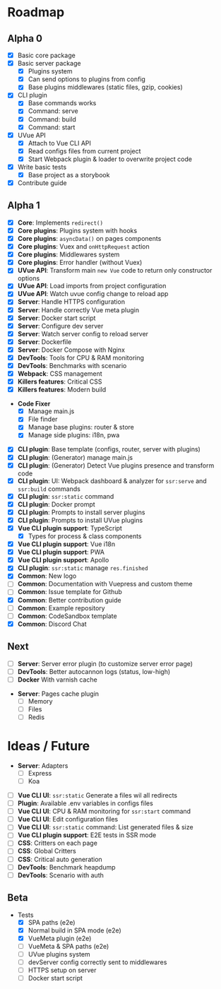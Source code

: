 # Roadmap

## Alpha 0

- [x] Basic core package
- [x] Basic server package
  - [x] Plugins system
  - [x] Can send options to plugins from config
  - [x] Base plugins middlewares (static files, gzip, cookies)
- [x] CLI plugin
  - [x] Base commands works
  - [x] Command: serve
  - [x] Command: build
  - [x] Command: start
- [x] UVue API
  - [x] Attach to Vue CLI API
  - [x] Read configs files from current project
  - [x] Start Webpack plugin & loader to overwrite project code
- [x] Write basic tests
  - [x] Base project as a storybook
- [x] Contribute guide

## Alpha 1

- [x] **Core**: Implements `redirect()`
- [x] **Core plugins**: Plugins system with hooks
- [x] **Core plugins**: `asyncData()` on pages components
- [x] **Core plugins**: Vuex and `onHttpRequest` action
- [x] **Core plugins**: Middlewares system
- [x] **Core plugins**: Error handler (without Vuex)
- [x] **UVue API**: Transform main `new Vue` code to return only constructor options
- [x] **UVue API**: Load imports from project configuration
- [x] **UVue API**: Watch uvue config change to reload app
- [x] **Server**: Handle HTTPS configuration
- [x] **Server**: Handle correctly Vue meta plugin
- [x] **Server**: Docker start script
- [x] **Server**: Configure dev server
- [x] **Server**: Watch server config to reload server
- [x] **Server**: Dockerfile
- [x] **Server**: Docker Compose with Nginx
- [x] **DevTools**: Tools for CPU & RAM monitoring
- [x] **DevTools**: Benchmarks with scenario
- [x] **Webpack**: CSS management
- [x] **Killers features**: Critical CSS
- [x] **Killers features**: Modern build
- **Code Fixer**
  - [x] Manage main.js
  - [x] File finder
  - [x] Manage base plugins: router & store
  - [x] Manage side plugins: i18n, pwa
- [x] **CLI plugin**: Base template (configs, router, server with plugins)
- [x] **CLI plugin**: (Generator) manage main.js
- [x] **CLI plugin**: (Generator) Detect Vue plugins presence and transform code
- [x] **CLI plugin**: UI: Webpack dashboard & analyzer for `ssr:serve` and `ssr:build` commands
- [x] **CLI plugin**: `ssr:static` command
- [x] **CLI plugin**: Docker prompt
- [x] **CLI plugin**: Prompts to install server plugins
- [x] **CLI plugin**: Prompts to install UVue plugins
- [x] **Vue CLI plugin support**: TypeScript
  - [x] Types for process & class components
- [x] **Vue CLI plugin support**: Vue i18n
- [x] **Vue CLI plugin support**: PWA
- [x] **Vue CLI plugin support**: Apollo
- [x] **CLI plugin**: `ssr:static` manage `res.finished`
- [x] **Common**: New logo
- [ ] **Common**: Documentation with Vuepress and custom theme
- [ ] **Common**: Issue template for Github
- [x] **Common**: Better contribution guide
- [ ] **Common**: Example repository
- [ ] **Common**: CodeSandbox template
- [x] **Common**: Discord Chat

## Next

- [ ] **Server**: Server error plugin (to customize server error page)
- [ ] **DevTools**: Better autocannon logs (status, low-high)
- [ ] **Docker** With varnish cache
- **Server**: Pages cache plugin
  - [ ] Memory
  - [ ] Files
  - [ ] Redis

# Ideas / Future

- **Server**: Adapters
  - [ ] Express
  - [ ] Koa
- [ ] **Vue CLI UI**: `ssr:static` Generate a files wil all redirects
- [ ] **Plugin**: Available .env variables in configs files
- [ ] **Vue CLI UI**: CPU & RAM monitoring for `ssr:start` command
- [ ] **Vue CLI UI**: Edit configuration files
- [ ] **Vue CLI UI**: `ssr:static` command: List generated files & size
- [ ] **Vue CLI plugin support**: E2E tests in SSR mode
- [ ] **CSS**: Critters on each page
- [ ] **CSS**: Global Critters
- [ ] **CSS**: Critical auto generation
- [ ] **DevTools**: Benchmark heapdump
- [ ] **DevTools**: Scenario with auth

## Beta

- Tests
  - [x] SPA paths (e2e)
  - [x] Normal build in SPA mode (e2e)
  - [x] VueMeta plugin (e2e)
  - [ ] VueMeta & SPA paths (e2e)
  - [ ] UVue plugins system
  - [ ] devServer config correctly sent to middlewares
  - [ ] HTTPS setup on server
  - [ ] Docker start script
